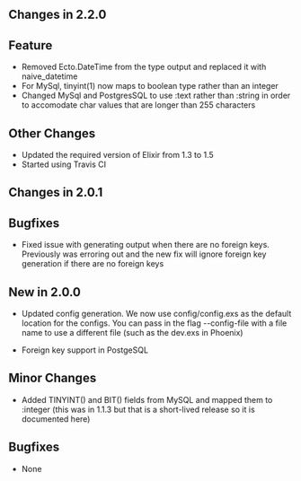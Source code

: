 ## Changes in 2.2.0

## Feature

* Removed Ecto.DateTime from the type output and replaced it with naive_datetime
* For MySql, tinyint(1) now maps to boolean type rather than an integer
* Changed MySql and PostgresSQL to use :text rather than :string in order to accomodate char values that are longer than 255 characters

## Other Changes

* Updated the required version of Elixir from 1.3 to 1.5
* Started using Travis CI

## Changes in 2.0.1

## Bugfixes

* Fixed issue with generating output when there are no foreign keys. Previously was erroring out and the new fix will ignore foreign key generation if there are no foreign keys



## New in 2.0.0

* Updated config generation. We now use config/config.exs as the default location for the configs. You can pass in the flag --config-file with a file name to use a different file (such as the dev.exs in Phoenix)

* Foreign key support in PostgeSQL 

## Minor Changes

* Added TINYINT() and BIT() fields from MySQL and mapped them to :integer (this was in 1.1.3 but that is a short-lived release so it is documented here)

## Bugfixes

* None
